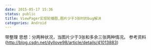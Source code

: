 ```yaml
---
date: 2015-05-17 15:36
status: public
title: ViewPager实现轮播图,图片少于3张时的bug解决
categories: Android
---
```


带整理
思想：分两种状况，当图片少于3张和多余三张两种情况。
参考资料(http://blog.csdn.net/dyllove98/article/details/41013883)


